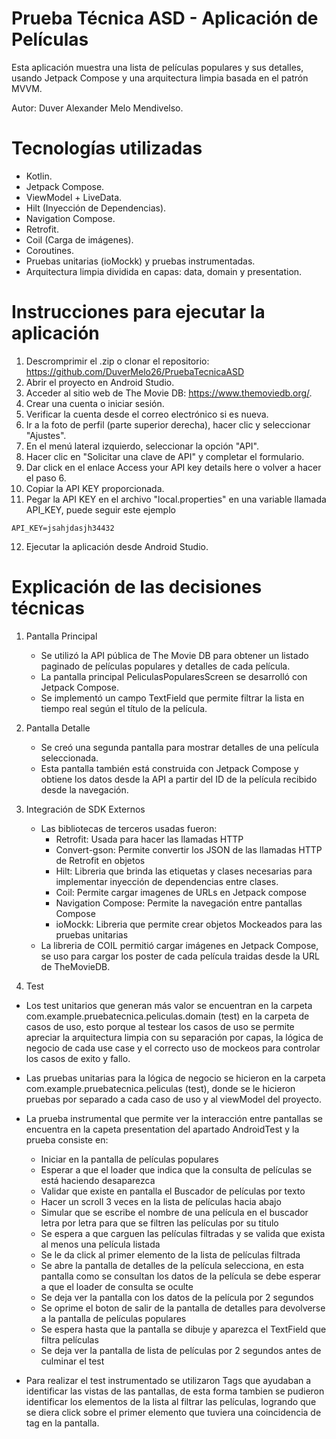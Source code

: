 # Prueba Técnica ASD - Aplicación de Películas

Esta aplicación muestra una lista de películas populares y sus detalles, usando Jetpack Compose y una arquitectura limpia basada en el patrón MVVM.

Autor: Duver Alexander Melo Mendivelso.

# Tecnologías utilizadas

 - Kotlin.
 - Jetpack Compose.
 - ViewModel + LiveData.
 - Hilt (Inyección de Dependencias).
 - Navigation Compose.
 - Retrofit.
 - Coil (Carga de imágenes).
 - Coroutines.
 - Pruebas unitarias (ioMockk) y pruebas instrumentadas.
 - Arquitectura limpia dividida en capas: data, domain y presentation.

# Instrucciones para ejecutar la aplicación

1. Descromprimir el .zip o clonar el repositorio: https://github.com/DuverMelo26/PruebaTecnicaASD
2. Abrir el proyecto en Android Studio.
3. Acceder al sitio web de The Movie DB: https://www.themoviedb.org/.
4. Crear una cuenta o iniciar sesión.
5. Verificar la cuenta desde el correo electrónico si es nueva.
6. Ir a la foto de perfil (parte superior derecha), hacer clic y seleccionar "Ajustes".
7. En el menú lateral izquierdo, seleccionar la opción "API".
8. Hacer clic en "Solicitar una clave de API" y completar el formulario.
9. Dar click en el enlace Access your API key details here o volver a hacer el paso 6.
10. Copiar la API KEY proporcionada.
11. Pegar la API KEY en el archivo "local.properties" en una variable llamada API_KEY, puede seguir este ejemplo

   ```
   API_KEY=jsahjdasjh34432
   ```

12. Ejecutar la aplicación desde Android Studio.

# Explicación de las decisiones técnicas

1. Pantalla Principal
   - Se utilizó la API pública de The Movie DB para obtener un listado paginado de películas populares y detalles de cada película.
   - La pantalla principal PeliculasPopularesScreen se desarrolló con Jetpack Compose.
   - Se implementó un campo TextField que permite filtrar la lista en tiempo real según el título de la película.

2. Pantalla Detalle
   - Se creó una segunda pantalla para mostrar detalles de una película seleccionada.
   - Esta pantalla también está construida con Jetpack Compose y obtiene los datos desde la API a partir del ID de la película recibido desde la navegación.

3. Integración de SDK Externos
   - Las bibliotecas de terceros usadas fueron:
      * Retrofit: Usada para hacer las llamadas HTTP
      * Convert-gson: Permite convertir los JSON de las llamadas HTTP de Retrofit en objetos
      * Hilt: Libreria que brinda las etiquetas y clases necesarias para implementar inyección de dependencias entre clases.
      * Coil: Permite cargar imagenes de URLs en Jetpack compose
      * Navigation Compose: Permite la navegación entre pantallas Compose
      * ioMockk: Libreria que permite crear objetos Mockeados para las pruebas unitarias
   - La libreria de COIL permitió cargar imágenes en Jetpack Compose, se uso para cargar los poster de cada película traidas desde la URL de TheMovieDB.

4. Test
- Los test unitarios que generan más valor se encuentran en la carpeta com.example.pruebatecnica.peliculas.domain (test) en la carpeta de casos de uso, esto porque al testear los casos de uso se permite apreciar la arquitectura limpia con su separación por capas, la lógica de negocio de cada use case y el correcto uso de mockeos para controlar los casos de exito y fallo.
- Las pruebas unitarias para la lógica de negocio se hicieron en la carpeta com.example.pruebatecnica.peliculas (test), donde se le hicieron pruebas por separado a cada caso de uso y al viewModel del proyecto.
- La prueba instrumental que permite ver la interacción entre pantallas se encuentra en la capeta presentation del apartado AndroidTest y la prueba consiste en:
   * Iniciar en la pantalla de películas populares
   * Esperar a que el loader que indica que la consulta de películas se está haciendo desaparezca
   * Validar que existe en pantalla el Buscador de películas por texto
   * Hacer un scroll 3 veces en la lista de películas hacia abajo
   * Simular que se escribe el nombre de una película en el buscador letra por letra para que se filtren las películas por su titulo
   * Se espera a que carguen las películas filtradas y se valida que exista al menos una película listada
   * Se le da click al primer elemento de la lista de películas filtrada
   * Se abre la pantalla de detalles de la película selecciona, en esta pantalla como se consultan los datos de la película se debe esperar a que el loader de consulta se oculte
   * Se deja ver la pantalla con los datos de la película por 2 segundos
   * Se oprime el boton de salir de la pantalla de detalles para devolverse a la pantalla de películas populares
   * Se espera hasta que la pantalla se dibuje y aparezca el TextField que filtra películas
   * Se deja ver la pantalla de lista de películas por 2 segundos antes de culminar el test

- Para realizar el test instrumentado se utilizaron Tags que ayudaban a identificar las vistas de las pantallas, de esta forma tambien se pudieron identificar los elementos de la lista al filtrar las películas, logrando que se diera click sobre el primer elemento que tuviera una coincidencia de tag en la pantalla.